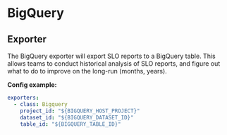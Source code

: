 # BigQuery

## Exporter

The BigQuery exporter will export SLO reports to a BigQuery table. This allows teams to conduct historical analysis of SLO reports, and figure out what to do to improve on the long-run (months, years).

**Config example:**

```yaml
exporters:
  - class: Bigquery
    project_id: "${BIGQUERY_HOST_PROJECT}"
    dataset_id: "${BIGQUERY_DATASET_ID}"
    table_id: "${BIGQUERY_TABLE_ID}"
```

